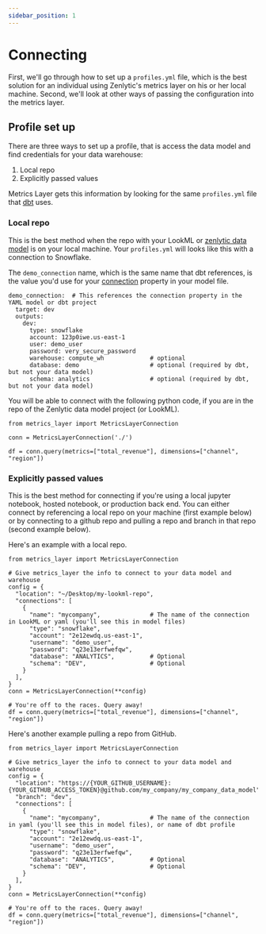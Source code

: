 ```yaml
---
sidebar_position: 1
---
```


# Connecting

First, we'll go through how to set up a `profiles.yml` file, which is the best solution for an individual using Zenlytic's metrics layer on his or her local machine. Second, we'll look at other ways of passing the configuration into the metrics layer.

## Profile set up

There are three ways to set up a profile, that is access the data model and find credentials for your data warehouse:

1. Local repo
2. Explicitly passed values

Metrics Layer gets this information by looking for the same `profiles.yml` file that [dbt](https://www.getdbt.com) uses.

### Local repo

This is the best method when the repo with your LookML or [zenlytic data model](../../4_data_modeling/1_data_modeling.md) is on your local machine. Your `profiles.yml` will looks like this with a connection to Snowflake.

The `demo_connection` name, which is the same name that dbt references, is the value you'd use for your [connection](../../4_data_modeling/2_model.md#properties) property in your model file.

```
demo_connection:  # This references the connection property in the YAML model or dbt project
  target: dev
  outputs:
    dev:
      type: snowflake
      account: 123p0iwe.us-east-1
      user: demo_user
      password: very_secure_password
      warehouse: compute_wh             # optional
      database: demo                    # optional (required by dbt, but not your data model)
      schema: analytics                 # optional (required by dbt, but not your data model)

```

You will be able to connect with the following python code, if you are in the repo of the Zenlytic data model project (or LookML).

```
from metrics_layer import MetricsLayerConnection

conn = MetricsLayerConnection('./')

df = conn.query(metrics=["total_revenue"], dimensions=["channel", "region"])
```


### Explicitly passed values

This is the best method for connecting if you're using a local jupyter notebook, hosted notebook, or production back end. You can either connect by referencing a local repo on your machine (first example below) or by connecting to a github repo and pulling a repo and branch in that repo (second example below).

Here's an example with a local repo.

```
from metrics_layer import MetricsLayerConnection

# Give metrics_layer the info to connect to your data model and warehouse
config = {
  "location": "~/Desktop/my-lookml-repo",
  "connections": [
    {
      "name": "mycompany",              # The name of the connection in LookML or yaml (you'll see this in model files)
      "type": "snowflake",
      "account": "2e12ewdq.us-east-1",
      "username": "demo_user",
      "password": "q23e13erfwefqw",
      "database": "ANALYTICS",          # Optional
      "schema": "DEV",                  # Optional
    }
  ],
}
conn = MetricsLayerConnection(**config)

# You're off to the races. Query away!
df = conn.query(metrics=["total_revenue"], dimensions=["channel", "region"])
```

Here's another example pulling a repo from GitHub.

```
from metrics_layer import MetricsLayerConnection

# Give metrics_layer the info to connect to your data model and warehouse
config = {
  "location": "https://{YOUR_GITHUB_USERNAME}:{YOUR_GITHUB_ACCESS_TOKEN}@github.com/my_company/my_company_data_model",
  "branch": "dev",
  "connections": [
    {
      "name": "mycompany",              # The name of the connection in yaml (you'll see this in model files), or name of dbt profile
      "type": "snowflake",
      "account": "2e12ewdq.us-east-1",
      "username": "demo_user",
      "password": "q23e13erfwefqw",
      "database": "ANALYTICS",          # Optional
      "schema": "DEV",                  # Optional
    }
  ],
}
conn = MetricsLayerConnection(**config)

# You're off to the races. Query away!
df = conn.query(metrics=["total_revenue"], dimensions=["channel", "region"])
```

